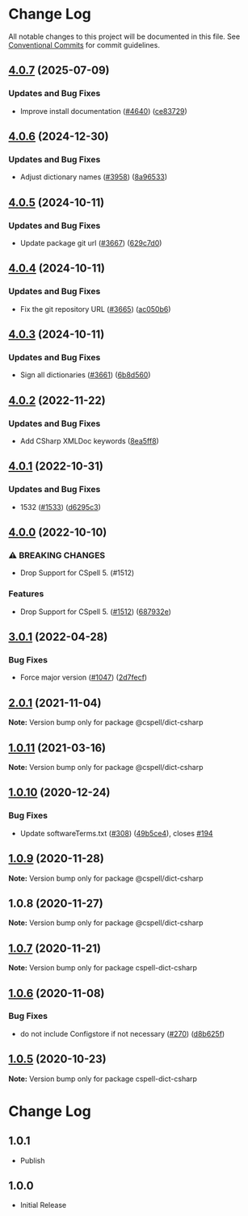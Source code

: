 # Change Log

All notable changes to this project will be documented in this file.
See [Conventional Commits](https://conventionalcommits.org) for commit guidelines.

## [4.0.7](https://github.com/streetsidesoftware/cspell-dicts/compare/@cspell/dict-csharp@4.0.6...@cspell/dict-csharp@4.0.7) (2025-07-09)


### Updates and Bug Fixes

* Improve install documentation ([#4640](https://github.com/streetsidesoftware/cspell-dicts/issues/4640)) ([ce83729](https://github.com/streetsidesoftware/cspell-dicts/commit/ce837295163125b6ff57494d9de1609edc6204e6))

## [4.0.6](https://github.com/streetsidesoftware/cspell-dicts/compare/@cspell/dict-csharp@4.0.5...@cspell/dict-csharp@4.0.6) (2024-12-30)


### Updates and Bug Fixes

* Adjust dictionary names ([#3958](https://github.com/streetsidesoftware/cspell-dicts/issues/3958)) ([8a96533](https://github.com/streetsidesoftware/cspell-dicts/commit/8a96533bec21280103740868b81559437c413501))

## [4.0.5](https://github.com/streetsidesoftware/cspell-dicts/compare/@cspell/dict-csharp@4.0.4...@cspell/dict-csharp@4.0.5) (2024-10-11)


### Updates and Bug Fixes

* Update package git url ([#3667](https://github.com/streetsidesoftware/cspell-dicts/issues/3667)) ([629c7d0](https://github.com/streetsidesoftware/cspell-dicts/commit/629c7d0a5e1bacad1d3874b1f8372edc3494ef97))

## [4.0.4](https://github.com/streetsidesoftware/cspell-dicts/compare/@cspell/dict-csharp@4.0.3...@cspell/dict-csharp@4.0.4) (2024-10-11)


### Updates and Bug Fixes

* Fix the git repository URL ([#3665](https://github.com/streetsidesoftware/cspell-dicts/issues/3665)) ([ac050b6](https://github.com/streetsidesoftware/cspell-dicts/commit/ac050b697d57820109995e92fac5ccc32ced1723))

## [4.0.3](https://github.com/streetsidesoftware/cspell-dicts/compare/@cspell/dict-csharp@4.0.2...@cspell/dict-csharp@4.0.3) (2024-10-11)


### Updates and Bug Fixes

* Sign all dictionaries ([#3661](https://github.com/streetsidesoftware/cspell-dicts/issues/3661)) ([6b8d560](https://github.com/streetsidesoftware/cspell-dicts/commit/6b8d560cf51a593458ce42bca415859f872cfc97))

## [4.0.2](https://github.com/streetsidesoftware/cspell-dicts/compare/@cspell/dict-csharp@4.0.1...@cspell/dict-csharp@4.0.2) (2022-11-22)


### Updates and Bug Fixes

* Add CSharp XMLDoc keywords ([8ea5ff8](https://github.com/streetsidesoftware/cspell-dicts/commit/8ea5ff8ace3157c094e1e131bacd380992d444ae))

## [4.0.1](https://github.com/streetsidesoftware/cspell-dicts/compare/@cspell/dict-csharp@4.0.0...@cspell/dict-csharp@4.0.1) (2022-10-31)


### Updates and Bug Fixes

* 1532 ([#1533](https://github.com/streetsidesoftware/cspell-dicts/issues/1533)) ([d6295c3](https://github.com/streetsidesoftware/cspell-dicts/commit/d6295c3bc778985ff7e96dc49eaf880ce60bb925))

## [4.0.0](https://github.com/streetsidesoftware/cspell-dicts/compare/@cspell/dict-csharp@3.0.1...@cspell/dict-csharp@4.0.0) (2022-10-10)


### ⚠ BREAKING CHANGES

* Drop Support for CSpell 5. (#1512)

### Features

* Drop Support for CSpell 5. ([#1512](https://github.com/streetsidesoftware/cspell-dicts/issues/1512)) ([687932e](https://github.com/streetsidesoftware/cspell-dicts/commit/687932e187e4bce87d7904e3a2e53dd6de6ac372))

## [3.0.1](https://github.com/streetsidesoftware/cspell-dicts/compare/@cspell/dict-csharp@2.0.1...@cspell/dict-csharp@3.0.1) (2022-04-28)


### Bug Fixes

* Force major version ([#1047](https://github.com/streetsidesoftware/cspell-dicts/issues/1047)) ([2d7fecf](https://github.com/streetsidesoftware/cspell-dicts/commit/2d7fecf79ceecd352ef102a254a1cdd0626a910a))





## [2.0.1](https://github.com/streetsidesoftware/cspell-dicts/compare/@cspell/dict-csharp@1.0.11...@cspell/dict-csharp@2.0.1) (2021-11-04)

**Note:** Version bump only for package @cspell/dict-csharp





## [1.0.11](https://github.com/streetsidesoftware/cspell-dicts/compare/@cspell/dict-csharp@1.0.10...@cspell/dict-csharp@1.0.11) (2021-03-16)

**Note:** Version bump only for package @cspell/dict-csharp





## [1.0.10](https://github.com/streetsidesoftware/cspell-dicts/compare/@cspell/dict-csharp@1.0.9...@cspell/dict-csharp@1.0.10) (2020-12-24)


### Bug Fixes

* Update softwareTerms.txt ([#308](https://github.com/streetsidesoftware/cspell-dicts/issues/308)) ([49b5ce4](https://github.com/streetsidesoftware/cspell-dicts/commit/49b5ce4a2436f3c99969d6425128d55f84c8a7fc)), closes [#194](https://github.com/streetsidesoftware/cspell-dicts/issues/194)





## [1.0.9](https://github.com/streetsidesoftware/cspell-dicts/compare/@cspell/dict-csharp@1.0.8...@cspell/dict-csharp@1.0.9) (2020-11-28)

**Note:** Version bump only for package @cspell/dict-csharp





## 1.0.8 (2020-11-27)

**Note:** Version bump only for package @cspell/dict-csharp





## [1.0.7](https://github.com/streetsidesoftware/cspell-dicts/compare/cspell-dict-csharp@1.0.6...cspell-dict-csharp@1.0.7) (2020-11-21)

**Note:** Version bump only for package cspell-dict-csharp

## [1.0.6](https://github.com/streetsidesoftware/cspell-dicts/compare/cspell-dict-csharp@1.0.5...cspell-dict-csharp@1.0.6) (2020-11-08)

### Bug Fixes

- do not include Configstore if not necessary ([#270](https://github.com/streetsidesoftware/cspell-dicts/issues/270)) ([d8b625f](https://github.com/streetsidesoftware/cspell-dicts/commit/d8b625f2f42d5cc6c4a9390216ac1e5037886e44))

## [1.0.5](https://github.com/streetsidesoftware/cspell-dicts/compare/cspell-dict-csharp@1.0.4...cspell-dict-csharp@1.0.5) (2020-10-23)

**Note:** Version bump only for package cspell-dict-csharp

# Change Log

## 1.0.1

- Publish

## 1.0.0

- Initial Release
